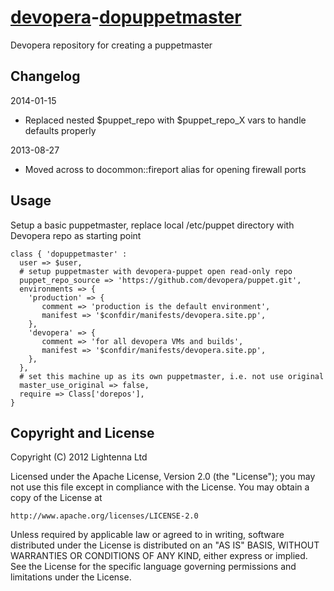 [devopera](http://devopera.com)-[dopuppetmaster](http://devopera.com/module/dopuppetmaster)
=====================

Devopera repository for creating a puppetmaster

Changelog
---------

2014-01-15

 * Replaced nested $puppet_repo with $puppet_repo_X vars to handle defaults properly

2013-08-27

 * Moved across to docommon::fireport alias for opening firewall ports

Usage
-----

Setup a basic puppetmaster, replace local /etc/puppet directory with Devopera repo as starting point

    class { 'dopuppetmaster' :
      user => $user,
      # setup puppetmaster with devopera-puppet open read-only repo
      puppet_repo_source => 'https://github.com/devopera/puppet.git',
      environments => {
        'production' => {
           comment => 'production is the default environment',
           manifest => '$confdir/manifests/devopera.site.pp',
        },
        'devopera' => {
           comment => 'for all devopera VMs and builds',
           manifest => '$confdir/manifests/devopera.site.pp',
        },
      },
      # set this machine up as its own puppetmaster, i.e. not use original
      master_use_original => false,
      require => Class['dorepos'],
    }

Copyright and License
---------------------

Copyright (C) 2012 Lightenna Ltd

Licensed under the Apache License, Version 2.0 (the "License"); you may not use this file except in compliance with the License. You may obtain a copy of the License at

    http://www.apache.org/licenses/LICENSE-2.0

Unless required by applicable law or agreed to in writing, software distributed under the License is distributed on an "AS IS" BASIS, WITHOUT WARRANTIES OR CONDITIONS OF ANY KIND, either express or implied. See the License for the specific language governing permissions and limitations under the License.
